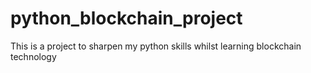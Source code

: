 # python_blockchain_project
This is a project to sharpen my python skills whilst learning blockchain technology
